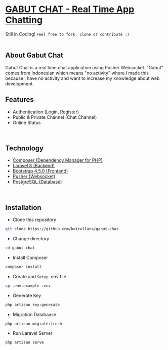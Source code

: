 # <b><a href="http://github.com/hairullana/gabut-chat" target="_blank">GABUT CHAT - Real Time App Chatting</a></b>
Still in Coding! `Feel free to fork, clone or contribute :)`
<br>
<br>

## <b>About Gabut Chat</b>
Gabut Chat is a real time chat application using Pusher Websocket. "Gabut" comes from Indonesian which means "no activity" where I made this because I have no activity and want to increase my knowledge about web development.
<br>

## <b>Features</b>
- Authentication (Login, Register)
- Public & Private Channel (Chat Channel)
- Online Status
<br>

## <b>Technology</b>
- <a href="https://getcomposer.org/">Composer (Dependency Manager for PHP)</a>
- <a href="https://laravel.com/">Laravel 8 (Backend)</a>
- <a href="https://getbootstrap.com/">Bootstrap 4.5.0 (Frontend)</a>
- <a href="https://pusher.com/">Pusher (Websocket)</a>
- <a href="https://www.postgresql.org/">PostgreSQL (Database)</a>
<br>

## <b>Installation</b>
- Clone this repository
```bash
git clone https://github.com/hairullana/gabut-chat
```
- Change directory
```bash
cd gabut-chat
```
- Install Composer
```bash
composer install
```
- Create and `Setup` .env file
```bash
cp .env.example .env
```
- Generate Key
```bash
php artisan key:generate
```
- Migration Databaase
```bash
php artisan migrate:fresh
```
- Run Laravel Server
```bash
php artisan serve
```